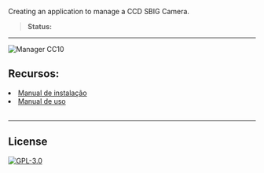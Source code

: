 Creating an application to manage a CCD SBIG Camera.

> **Status:** 
-----

![Manager CC10](https://raw.githubusercontent.com/pliniopereira/ccd10/master/doc/img/Sele%C3%A7%C3%A3o_009.png)

## Recursos:

<li><a href="https://github.com/pliniopereira/ccd10/blob/master/INSTALACAO.md">Manual de instalação</a></li>
<li><a href="https://github.com/pliniopereira/ccd10/blob/master/MANUAL.md">Manual de uso</a></li>
<br>

-----

## License

[![GPL-3.0](https://www.gnu.org/graphics/gplv3-127x51.png)](https://www.gnu.org/licenses/quick-guide-gplv3.html)
